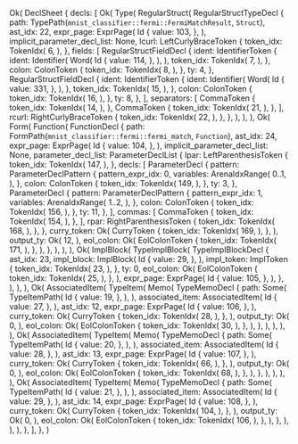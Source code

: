 Ok(
    DeclSheet {
        decls: [
            Ok(
                Type(
                    RegularStruct(
                        RegularStructTypeDecl {
                            path: TypePath(`mnist_classifier::fermi::FermiMatchResult`, `Struct`),
                            ast_idx: 22,
                            expr_page: ExprPage(
                                Id {
                                    value: 103,
                                },
                            ),
                            implicit_parameter_decl_list: None,
                            lcurl: LeftCurlyBraceToken {
                                token_idx: TokenIdx(
                                    6,
                                ),
                            },
                            fields: [
                                RegularStructFieldDecl {
                                    ident: IdentifierToken {
                                        ident: Identifier(
                                            Word(
                                                Id {
                                                    value: 114,
                                                },
                                            ),
                                        ),
                                        token_idx: TokenIdx(
                                            7,
                                        ),
                                    },
                                    colon: ColonToken {
                                        token_idx: TokenIdx(
                                            8,
                                        ),
                                    },
                                    ty: 4,
                                },
                                RegularStructFieldDecl {
                                    ident: IdentifierToken {
                                        ident: Identifier(
                                            Word(
                                                Id {
                                                    value: 331,
                                                },
                                            ),
                                        ),
                                        token_idx: TokenIdx(
                                            15,
                                        ),
                                    },
                                    colon: ColonToken {
                                        token_idx: TokenIdx(
                                            16,
                                        ),
                                    },
                                    ty: 8,
                                },
                            ],
                            separators: [
                                CommaToken {
                                    token_idx: TokenIdx(
                                        14,
                                    ),
                                },
                                CommaToken {
                                    token_idx: TokenIdx(
                                        21,
                                    ),
                                },
                            ],
                            rcurl: RightCurlyBraceToken {
                                token_idx: TokenIdx(
                                    22,
                                ),
                            },
                        },
                    ),
                ),
            ),
            Ok(
                Form(
                    Function(
                        FunctionDecl {
                            path: FormPath(`mnist_classifier::fermi::fermi_match`, `Function`),
                            ast_idx: 24,
                            expr_page: ExprPage(
                                Id {
                                    value: 104,
                                },
                            ),
                            implicit_parameter_decl_list: None,
                            parameter_decl_list: ParameterDeclList {
                                lpar: LeftParenthesisToken {
                                    token_idx: TokenIdx(
                                        147,
                                    ),
                                },
                                decls: [
                                    ParameterDecl {
                                        pattern: ParameterDeclPattern {
                                            pattern_expr_idx: 0,
                                            variables: ArenaIdxRange(
                                                0..1,
                                            ),
                                        },
                                        colon: ColonToken {
                                            token_idx: TokenIdx(
                                                149,
                                            ),
                                        },
                                        ty: 3,
                                    },
                                    ParameterDecl {
                                        pattern: ParameterDeclPattern {
                                            pattern_expr_idx: 1,
                                            variables: ArenaIdxRange(
                                                1..2,
                                            ),
                                        },
                                        colon: ColonToken {
                                            token_idx: TokenIdx(
                                                156,
                                            ),
                                        },
                                        ty: 11,
                                    },
                                ],
                                commas: [
                                    CommaToken {
                                        token_idx: TokenIdx(
                                            154,
                                        ),
                                    },
                                ],
                                rpar: RightParenthesisToken {
                                    token_idx: TokenIdx(
                                        168,
                                    ),
                                },
                            },
                            curry_token: Ok(
                                CurryToken {
                                    token_idx: TokenIdx(
                                        169,
                                    ),
                                },
                            ),
                            output_ty: Ok(
                                12,
                            ),
                            eol_colon: Ok(
                                EolColonToken {
                                    token_idx: TokenIdx(
                                        171,
                                    ),
                                },
                            ),
                        },
                    ),
                ),
            ),
            Ok(
                ImplBlock(
                    TypeImplBlock(
                        TypeImplBlockDecl {
                            ast_idx: 23,
                            impl_block: ImplBlock(
                                Id {
                                    value: 29,
                                },
                            ),
                            impl_token: ImplToken {
                                token_idx: TokenIdx(
                                    23,
                                ),
                            },
                            ty: 0,
                            eol_colon: Ok(
                                EolColonToken {
                                    token_idx: TokenIdx(
                                        25,
                                    ),
                                },
                            ),
                            expr_page: ExprPage(
                                Id {
                                    value: 105,
                                },
                            ),
                        },
                    ),
                ),
            ),
            Ok(
                AssociatedItem(
                    TypeItem(
                        Memo(
                            TypeMemoDecl {
                                path: Some(
                                    TypeItemPath(
                                        Id {
                                            value: 19,
                                        },
                                    ),
                                ),
                                associated_item: AssociatedItem(
                                    Id {
                                        value: 27,
                                    },
                                ),
                                ast_idx: 12,
                                expr_page: ExprPage(
                                    Id {
                                        value: 106,
                                    },
                                ),
                                curry_token: Ok(
                                    CurryToken {
                                        token_idx: TokenIdx(
                                            28,
                                        ),
                                    },
                                ),
                                output_ty: Ok(
                                    0,
                                ),
                                eol_colon: Ok(
                                    EolColonToken {
                                        token_idx: TokenIdx(
                                            30,
                                        ),
                                    },
                                ),
                            },
                        ),
                    ),
                ),
            ),
            Ok(
                AssociatedItem(
                    TypeItem(
                        Memo(
                            TypeMemoDecl {
                                path: Some(
                                    TypeItemPath(
                                        Id {
                                            value: 20,
                                        },
                                    ),
                                ),
                                associated_item: AssociatedItem(
                                    Id {
                                        value: 28,
                                    },
                                ),
                                ast_idx: 13,
                                expr_page: ExprPage(
                                    Id {
                                        value: 107,
                                    },
                                ),
                                curry_token: Ok(
                                    CurryToken {
                                        token_idx: TokenIdx(
                                            66,
                                        ),
                                    },
                                ),
                                output_ty: Ok(
                                    0,
                                ),
                                eol_colon: Ok(
                                    EolColonToken {
                                        token_idx: TokenIdx(
                                            68,
                                        ),
                                    },
                                ),
                            },
                        ),
                    ),
                ),
            ),
            Ok(
                AssociatedItem(
                    TypeItem(
                        Memo(
                            TypeMemoDecl {
                                path: Some(
                                    TypeItemPath(
                                        Id {
                                            value: 21,
                                        },
                                    ),
                                ),
                                associated_item: AssociatedItem(
                                    Id {
                                        value: 29,
                                    },
                                ),
                                ast_idx: 14,
                                expr_page: ExprPage(
                                    Id {
                                        value: 108,
                                    },
                                ),
                                curry_token: Ok(
                                    CurryToken {
                                        token_idx: TokenIdx(
                                            104,
                                        ),
                                    },
                                ),
                                output_ty: Ok(
                                    0,
                                ),
                                eol_colon: Ok(
                                    EolColonToken {
                                        token_idx: TokenIdx(
                                            106,
                                        ),
                                    },
                                ),
                            },
                        ),
                    ),
                ),
            ),
        ],
    },
)